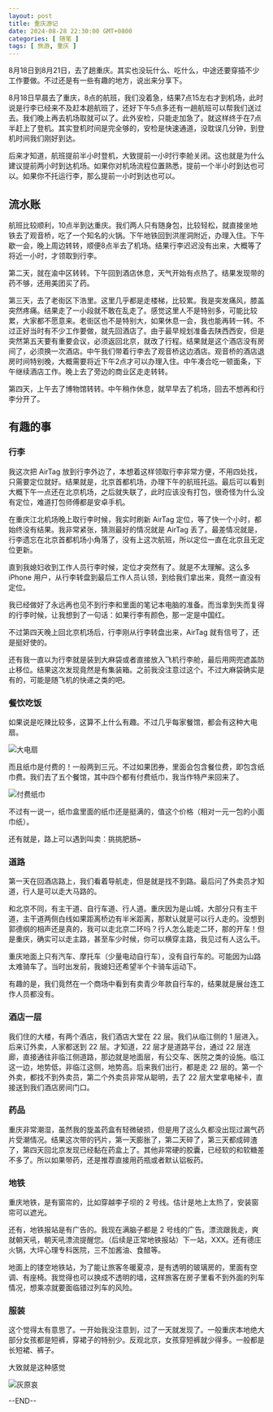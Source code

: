 ```yaml
---
layout: post
title: 重庆游记
date: 2024-08-28 22:30:00 GMT+0800
categories: [ 随笔 ]
tags: [ 旅游, 重庆 ]
---
```


8月18日到8月21日，去了趟重庆。其实也没玩什么、吃什么，中途还要穿插不少工作要做。不过还是有一些有趣的地方，说出来分享下。

<!-- more -->

8月18日早晨去了重庆，8点的航班，我们没着急，结果7点15左右才到机场，此时说是行李已经来不及赶本趟航班了，还好下午5点多还有一趟航班可以帮我们送过去。我们晚上再去机场取就可以了。此外安检，只能走加急了。就这样终于在7点半赶上了登机。其实登机时间是完全够的，安检是快速通道，没耽误几分钟，到登机时间我们刚好到达。

后来才知道，航班提前半小时登机，大致提前一小时行李舱关闭。这也就是为什么建议提前两小时到达机场。如果你对机场流程位置熟悉，提前一个半小时到达也可以。如果你不托运行李，那么提前一小时到达也可以。

## 流水账

航班比较顺利，10点半到达重庆。我们两人只有随身包，比较轻松，就直接坐地铁去了观音桥，吃了一个知名的火锅。下午地铁回到洪崖洞附近，办理入住。下午歇一会，晚上周边转转，顺便8点半去了机场。结果行李迟迟没有出来，大概等了将近一小时，才领取到行李。

第二天，就在渝中区转转。下午回到酒店休息，天气开始有点热了。结果发现带的药不够，还用美团买了药。

第三天，去了老街区下浩里。这里几乎都是走楼梯，比较累。我是突发痛风，膝盖突然疼痛。结果走了一小段就不敢在乱走了。感觉这里人不是特别多，可能比较累，大家都不愿意来。老街区也不是特别大，如果休息一会，我也能再转一转。不过正好当时有不少工作要做，就先回酒店了。由于最早规划准备去陕西西安，但是突然第五天要有重要会议，必须返回北京，就改了行程。结果就是这个酒店没有房间了，必须换一次酒店。中午我们带着行李去了观音桥这边酒店。观音桥的酒店退房时间特别晚，大概需要将近下午2点才可以办理入住。中午凑合吃一顿面条，下午继续酒店工作。晚上去了旁边的商业区走走转转。

第四天，上午去了博物馆转转。中午稍作休息，就早早去了机场，回去不想再和行李分开了。

## 有趣的事

### 行李

我这次把 AirTag 放到行李外边了，本想着这样领取行李非常方便，不用四处找，只需要定位就好。结果就是，北京首都机场，办理下午的航班托运。最后可以看到大概下午一点还在北京机场，之后就失联了，此时应该没有打包，很奇怪为什么没有定位，难道打包师傅都是安卓手机。

在重庆江北机场晚上取行李时候，我实时刷新 AirTag 定位，等了快一个小时，都始终没有结果。我非常紧张，猜测最好的情况就是 AirTag 丢了。最差情况就是，行李遗忘在北京首都机场小角落了，没有上这次航班，所以定位一直在北京且无定位更新。

直到我媳妇收到工作人员行李时候，定位才突然有了。就是不太理解。这么多 iPhone 用户，从行李转盘到最后工作人员认领，到给我们拿出来，竟然一直没有定位。

我已经做好了永远再也见不到行李和里面的笔记本电脑的准备。而当拿到失而复得的行李时候，让我想到了一句话：如果行李有颜色，那一定是中国红。

不过第四天晚上回北京机场后，行李刚从行李转盘出来，AirTag 就有信号了，还是挺好使的。

还有我一直以为行李就是装到大麻袋或者直接放入飞机行李舱，最后用网兜遮盖防止移位。结果这次发现竟然是有集装箱。之前我没注意过这个。不过大麻袋确实是有的，可能是随飞机的快递之类的吧。

### 餐饮吃饭

如果说是吃辣比较多，这算不上什么有趣。不过几乎每家餐馆，都会有这种大电扇。

![大电扇](https://cdn0.yukapril.com/20240828-chongqing-1.jpg-wm.white)

而且纸巾是付费的！一般两到三元。不过如果团券，里面会包含餐位费，即包含纸巾费。我们去了五个餐馆，其中四个都有付费纸巾，我当作特产来回来了。

![付费纸巾](https://cdn0.yukapril.com/20240828-chongqing-2.jpg-wm.white)

不过有一说一，纸巾盒里面的纸巾还是挺满的，值这个价格（相对一元一包的小面巾纸）。

还有就是，路上可以遇到叫卖：挑挑肥肠~

### 道路

第一天在回酒店路上，我们看着导航走，但是就是找不到路。最后问了外卖员才知道，行人是可以走大马路的。

和北京不同，有主干道、自行车道、行人道。重庆因为是山城，大部分只有主干道，主干道两侧白线如果距离桥边有半米距离，那默认就是可以行人走的。没想到郭德纲的相声还是真的，我可以走北京二环吗？行人怎么能走二环，那的开车！但是重庆，确实可以走主路，甚至车少时候，你可以横穿主路，我见过有人这么干。

重庆地面上只有汽车、摩托车（少量电动自行车），没有自行车的。可能因为山路太难骑车了。当时出发前，我媳妇还希望半个卡骑车运动下。

有趣的是，我们竟然在一个商场中看到有卖青少年款自行车的，结果就是展台连工作人员都没有。

### 酒店一层

我们住的大楼，有两个酒店，我们酒店大堂在 22 层。我们从临江侧的 1 层进入。后来订外卖，人家都送到 22 层。才知道，22 层才是道路平台，通过 22 层连廊，直接通往非临江侧道路，那边就是地面层，有公交车、医院之类的设施。临江这一边，地势低，非临江这侧，地势高。后来我们出行，都是走 22 层的。第一个外卖，都找不到外卖员，第二个外卖员非常从聪明，去了 22 层大堂拿电梯卡，直接送到我们酒店房间门口。

### 药品

重庆非常潮湿，虽然我的旋盖药盒有轻微破损，但是用了这么久都没出现过漏气药片受潮情况。结果这次带的钙片，第一天膨胀了，第二天碎了，第三天都成碎渣了，第四天回北京发现已经黏在药盒上了。其他非常硬的胶囊，已经软的和软糖差不多了。所以如果带药，还是推荐直接用药瓶或者默认铝板药。

### 地铁

重庆地铁，是有窗帘的，比如穿越李子坝的 2 号线。估计是地上太热了，安装窗帘可以遮光。

还有，地铁报站是有广告的。我现在满脑子都是 2 号线的广告。漂流跟我走，爽就朝天吼，朝天吼漂流提醒您。（后续是正常地铁报站）下一站，XXX。还有德庄火锅，大坪心理专科医院，三不加酱油、食醋等。

地面上的镂空地铁站，为了能让旅客冬暖夏凉，是有透明的玻璃房的，里面有空调、有座椅。我觉得也可以换成不透明的墙，这样旅客在房子里看不到外面的列车情况，想乘凉就要面临错过列车的风险。

### 服装

这个觉得太有意思了。一开始我没注意到，过了一天就发现了。一般重庆本地绝大部分女孩都是短裤，穿裙子的特别少。反观北京，女孩穿短裤就少得多。一般都是长短裙、裤子。

大致就是这种感觉

![灰原哀](https://cdn0.yukapril.com/20240828-chongqing-3.jpg-wm.white)


--END--